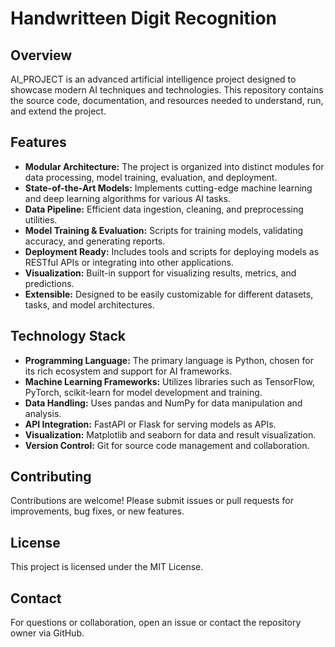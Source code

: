 # Handwritteen Digit Recognition

## Overview
AI_PROJECT is an advanced artificial intelligence project designed to showcase modern AI techniques and technologies. This repository contains the source code, documentation, and resources needed to understand, run, and extend the project.

## Features

- **Modular Architecture:** The project is organized into distinct modules for data processing, model training, evaluation, and deployment.
- **State-of-the-Art Models:** Implements cutting-edge machine learning and deep learning algorithms for various AI tasks.
- **Data Pipeline:** Efficient data ingestion, cleaning, and preprocessing utilities.
- **Model Training & Evaluation:** Scripts for training models, validating accuracy, and generating reports.
- **Deployment Ready:** Includes tools and scripts for deploying models as RESTful APIs or integrating into other applications.
- **Visualization:** Built-in support for visualizing results, metrics, and predictions.
- **Extensible:** Designed to be easily customizable for different datasets, tasks, and model architectures.

## Technology Stack

- **Programming Language:** The primary language is Python, chosen for its rich ecosystem and support for AI frameworks.
- **Machine Learning Frameworks:** Utilizes libraries such as TensorFlow, PyTorch, scikit-learn for model development and training.
- **Data Handling:** Uses pandas and NumPy for data manipulation and analysis.
- **API Integration:** FastAPI or Flask for serving models as APIs.
- **Visualization:** Matplotlib and seaborn for data and result visualization.
- **Version Control:** Git for source code management and collaboration.


## Contributing

Contributions are welcome! Please submit issues or pull requests for improvements, bug fixes, or new features.

## License

This project is licensed under the MIT License.

## Contact

For questions or collaboration, open an issue or contact the repository owner via GitHub.
